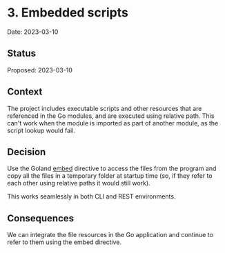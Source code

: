 # 3. Embedded scripts

Date: 2023-03-10

## Status

Proposed: 2023-03-10

## Context

The project includes executable scripts and other resources that are referenced in the Go modules, and are executed 
using relative path. This can't work when the module is imported as part of another module, as the script lookup would fail.

## Decision

Use the Goland [embed](https://pkg.go.dev/embed) directive to access the files from the program and copy all the files
in a temporary folder at startup time (so, if they refer to each other using relative paths it would still work).

This works seamlessly in both CLI and REST environments.

## Consequences

We can integrate the file resources in the Go application and continue to refer to them using the embed directive.
